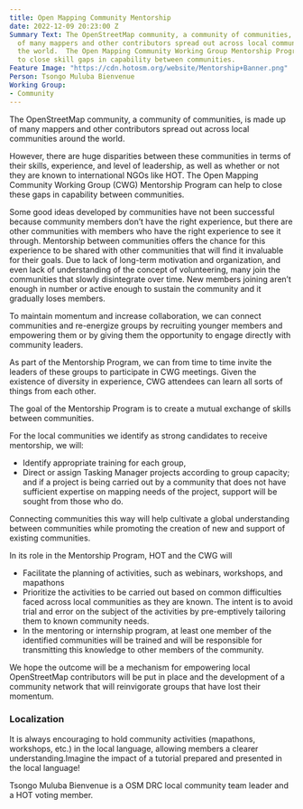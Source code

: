 ```yaml
---
title: Open Mapping Community Mentorship
date: 2022-12-09 20:23:00 Z
Summary Text: The OpenStreetMap community, a community of communities, is made up
  of many mappers and other contributors spread out across local communities around
  the world.  The Open Mapping Community Working Group Mentorship Program can help
  to close skill gaps in capability between communities.
Feature Image: "https://cdn.hotosm.org/website/Mentorship+Banner.png"
Person: Tsongo Muluba Bienvenue
Working Group:
- Community
---
```


The OpenStreetMap community, a community of communities, is made up of many mappers and other contributors spread out across local communities around the world. 

However, there are huge disparities between these communities in terms of their skills, experience, and level of leadership, as well as whether or not they are known to international NGOs like HOT. The Open Mapping Community Working Group (CWG) Mentorship Program can help to close these gaps in capability between communities.

Some good ideas developed by communities have not been successful because community members don’t have the right experience, but there are other communities with members who have the right experience to see it through. Mentorship between communities offers the chance for this experience to be shared with other communities that will find it invaluable for their goals. Due to lack of long-term motivation and organization, and even lack of understanding of the concept of volunteering, many join the communities that slowly disintegrate over time. New members joining aren’t enough in number or active enough to sustain the community and it gradually loses members.

To maintain momentum and increase collaboration, we can connect communities and re-energize groups by recruiting younger members and empowering them or by giving them the opportunity to engage directly with community leaders. 

As part of the Mentorship Program, we can from time to time invite the leaders of these groups to participate in CWG meetings. Given the existence of diversity in experience, CWG attendees can learn all sorts of things from each other.

The goal of the Mentorship Program is to create a mutual exchange of skills between communities.

For the local communities we identify as strong candidates to receive mentorship, we will:
* Identify appropriate training for each group, 
* Direct or assign Tasking Manager projects according to group capacity; and if a project is being carried out by a community that does not have sufficient expertise on mapping needs of the project, support will be sought from those who do.

Connecting communities this way will help cultivate a global understanding between communities while promoting the creation of new and support of existing communities.

In its role in the Mentorship Program, HOT and the CWG will
* Facilitate the planning of activities, such as webinars, workshops, and mapathons
* Prioritize the activities to be carried out based on common difficulties faced across  local communities as they are known. The intent is to avoid trial and error on the subject of the activities by pre-emptively tailoring them to known community needs. 
* In the mentoring or internship program, at least one member of the identified communities will be trained and  will be responsible for transmitting this knowledge to other members of the community.

We hope the outcome will be a mechanism for empowering local OpenStreetMap contributors will be put in place and the development of a community network that will reinvigorate groups that have lost their momentum.

### Localization

It is always encouraging to hold community activities (mapathons, workshops, etc.) in the local language, allowing members a clearer understanding.Imagine the impact of a tutorial prepared and presented in the local language!

Tsongo Muluba Bienvenue is a OSM DRC local community team leader  and a HOT voting member.